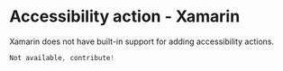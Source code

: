 # Accessibility action - Xamarin

Xamarin does not have built-in support for adding accessibility actions.

```csharp
Not available, contribute!
```
